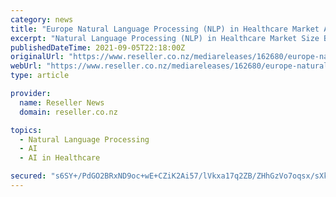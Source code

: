 ```yaml
---
category: news
title: "Europe Natural Language Processing (NLP) in Healthcare Market Analysis 2021 | Upcoming threat 2028"
excerpt: "Natural Language Processing (NLP) in Healthcare Market Size By Regional(Europe, North America, South America, Asia Pacific, Middle East And Africa), Industry Growth Opportunity, Price Trends, Competitive Shares, Market Statistics and Forecasts 2021 - 2028 ..."
publishedDateTime: 2021-09-05T22:18:00Z
originalUrl: "https://www.reseller.co.nz/mediareleases/162680/europe-natural-language-processing-nlp-in/"
webUrl: "https://www.reseller.co.nz/mediareleases/162680/europe-natural-language-processing-nlp-in/"
type: article

provider:
  name: Reseller News
  domain: reseller.co.nz

topics:
  - Natural Language Processing
  - AI
  - AI in Healthcare

secured: "s6SY+/PdGO2BRxND9oc+wE+CZiK2Ai57/lVkxa17q2ZB/ZHhGzVo7oqsx/sXkR3ZHjyKqbmHwp3GoRBllq4xafOMR080kWCZx0EjkHckaY5y6EpAcdQN+X0J9obBM+HvrN3AsETO8XtEkdYZTtPSXvCB8i7lPbwYD18QDKEzB/3XgI6zak/rq5olMM22Hl5XBZ+yAWX9Q7yC6V7JVCWF+L62Ini7CmlCpMRWYDKToOsuds0mrZkXtgbM9sGYXth1ceMb/CM0NrQ+iBJRMDNxXLmbWMI65CIH9KIMoI0yaxKd4TVRVOwIcVg4gO90FmnlX4INUY5zmf4W8zRdKQT61PwWwr+Ypa0HUgxmTQFfaSs=;smtkqwO60fCgHunWx6HAEA=="
---
```


